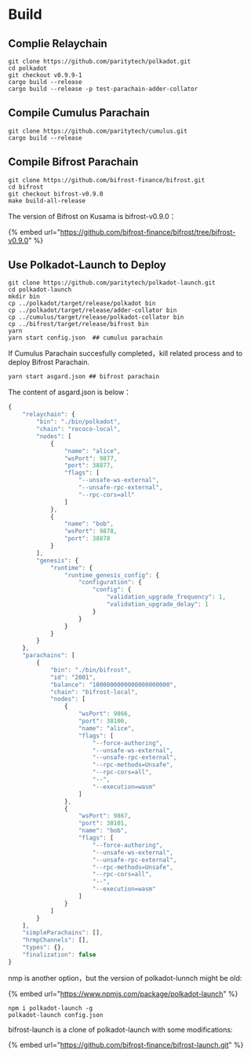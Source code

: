 # Build

## Complie Relaychain

```text
git clone https://github.com/paritytech/polkadot.git
cd polkadot
git checkout v0.9.9-1
cargo build --release
cargo build --release -p test-parachain-adder-collator
```

## Compile Cumulus  Parachain

```text
git clone https://github.com/paritytech/cumulus.git 
cargo build --release
```

## Compile Bifrost Parachain

```text
git clone https://github.com/bifrost-finance/bifrost.git
cd bifrost
git checkout bifrost-v0.9.0
make build-all-release
```

The version of Bifrost on Kusama is  bifrost-v0.9.0：

{% embed url="https://github.com/bifrost-finance/bifrost/tree/bifrost-v0.9.0" %}

## Use  Polkadot-Launch  to Deploy

```text
git clone https://github.com/paritytech/polkadot-launch.git 
cd polkadot-launch 
mkdir bin 
cp ../polkadot/target/release/polkadot bin 
cp ../polkadot/target/release/adder-collator bin 
cp ../cumulus/target/release/polkadot-collator bin 
cp ../bifrost/target/release/bifrost bin
yarn 
yarn start config.json  ## cumulus parachain
```

If  Cumulus Parachain succesfully completed，kill related process and to deploy Bifrost Parachain.

```text
yarn start asgard.json ## bifrost parachain
```

The content of asgard.json is below：

```javascript
{
    "relaychain": {
        "bin": "./bin/polkadot",
        "chain": "rococo-local",
        "nodes": [
            {
                "name": "alice",
                "wsPort": 9877,
                "port": 38877,
                "flags": [
                    "--unsafe-ws-external",
                    "--unsafe-rpc-external",
                    "--rpc-cors=all"
                ]
            },
            {
                "name": "bob",
                "wsPort": 9878,
                "port": 38878
            }
        ],
        "genesis": {
            "runtime": {
                "runtime_genesis_config": {
                    "configuration": {
                        "config": {
                            "validation_upgrade_frequency": 1,
                            "validation_upgrade_delay": 1
                        }
                    }
                }
            }
        }
    },
    "parachains": [
        {
            "bin": "./bin/bifrost",
            "id": "2001",
            "balance": "1000000000000000000000",
            "chain": "bifrost-local",
            "nodes": [
                {
                    "wsPort": 9866,
                    "port": 38100,
                    "name": "alice",
                    "flags": [
                        "--force-authoring",
                        "--unsafe-ws-external",
                        "--unsafe-rpc-external",
                        "--rpc-methods=Unsafe",
                        "--rpc-cors=all",
                        "--",
                        "--execution=wasm"
                    ]
                },
                {
                    "wsPort": 9867,
                    "port": 38101,
                    "name": "bob",
                    "flags": [
                        "--force-authoring",
                        "--unsafe-ws-external",
                        "--unsafe-rpc-external",
                        "--rpc-methods=Unsafe",
                        "--rpc-cors=all",
                        "--",
                        "--execution=wasm"
                    ]
                }
            ]
        }
    ],
    "simpleParachains": [],
    "hrmpChannels": [],
    "types": {},
    "finalization": false
}
```

nmp is another option，but the version of polkadot-lunnch  might be old:

{% embed url="https://www.npmjs.com/package/polkadot-launch" %}

```text
npm i polkadot-launch -g 
polkadot-launch config.json
```

bifrost-launch is a clone of polkadot-launch with some modifications:

{% embed url="https://github.com/bifrost-finance/bifrost-launch.git" %}



